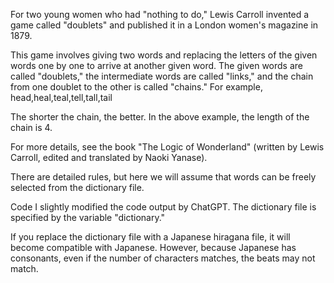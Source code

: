 For two young women who had "nothing to do," Lewis Carroll invented a game called "doublets" and published it in a London women's magazine in 1879.

This game involves giving two words and replacing the letters of the given words one by one to arrive at another given word. The given words are called "doublets," the intermediate words are called "links," and the chain from one doublet to the other is called "chains." For example,
head,heal,teal,tell,tall,tail

The shorter the chain, the better. In the above example, the length of the chain is 4.

For more details, see the book "The Logic of Wonderland" (written by Lewis Carroll, edited and translated by Naoki Yanase).

There are detailed rules, but here we will assume that words can be freely selected from the dictionary file.

Code
I slightly modified the code output by ChatGPT.
The dictionary file is specified by the variable "dictionary."

If you replace the dictionary file with a Japanese hiragana file, it will become compatible with Japanese. However, because Japanese has consonants, even if the number of characters matches, the beats may not match.
